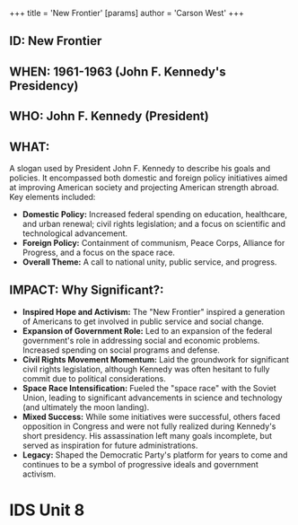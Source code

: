 +++
 title = 'New Frontier'
[params]
	author = 'Carson West'
+++
## ID: New Frontier 
## WHEN: 1961-1963 (John F. Kennedy's Presidency)

## WHO: John F. Kennedy (President)

## WHAT:

A slogan used by President John F. Kennedy to describe his goals and policies. It encompassed both domestic and foreign policy initiatives aimed at improving American society and projecting American strength abroad. Key elements included:

*   **Domestic Policy:** Increased federal spending on education, healthcare, and urban renewal; civil rights legislation; and a focus on scientific and technological advancement.
*   **Foreign Policy:** Containment of communism, Peace Corps, Alliance for Progress, and a focus on the space race.
*   **Overall Theme:**  A call to national unity, public service, and progress.

## IMPACT: Why Significant?:

*   **Inspired Hope and Activism:** The "New Frontier" inspired a generation of Americans to get involved in public service and social change.
*   **Expansion of Government Role:**  Led to an expansion of the federal government's role in addressing social and economic problems. Increased spending on social programs and defense.
*   **Civil Rights Movement Momentum:** Laid the groundwork for significant civil rights legislation, although Kennedy was often hesitant to fully commit due to political considerations.
*   **Space Race Intensification:**  Fueled the "space race" with the Soviet Union, leading to significant advancements in science and technology (and ultimately the moon landing).
*   **Mixed Success:** While some initiatives were successful, others faced opposition in Congress and were not fully realized during Kennedy's short presidency. His assassination left many goals incomplete, but served as inspiration for future administrations.
*   **Legacy:** Shaped the Democratic Party's platform for years to come and continues to be a symbol of progressive ideals and government activism.

# IDS Unit 8
